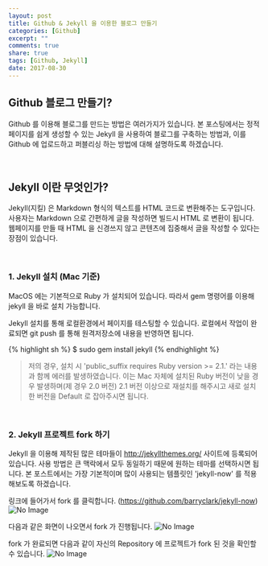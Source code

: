 ```yaml
---
layout: post
title: Github & Jekyll 을 이용한 블로그 만들기
categories: [Github]
excerpt: ""
comments: true
share: true
tags: [Github, Jekyll]
date: 2017-08-30
---
```


## Github 블로그 만들기?

Github 를 이용해 블로그를 만드는 방법은 여러가지가 있습니다.
본 포스팅에서는 정적 페이지를 쉽게 생성할 수 있는 Jekyll 을 사용하여 블로그를 구축하는 방법과, 이를 Github 에 업로드하고 퍼블리싱 하는 방법에 대해 설명하도록 하겠습니다.

<br>

## Jekyll 이란 무엇인가?

Jekyll(지킬) 은 Markdown 형식의 텍스트를 HTML 코드로 변환해주는 도구입니다. 사용자는 Markdown 으로 간편하게 글을 작성하면 빌드시 HTML 로 변환이 됩니다. 웹페이지를 만들 때 HTML 을 신경쓰지 않고 콘텐츠에 집중해서 글을 작성할 수 있다는 장점이 있습니다.

<br>

### 1. Jekyll 설치 (Mac 기준)

MacOS 에는 기본적으로 Ruby 가 설치되어 있습니다. 따라서 gem 명령어를 이용해 jekyll 을 바로 설치 가능합니다.

Jekyll 설치를 통해 로컬환경에서 페이지를 테스팅할 수 있습니다. 로컬에서 작업이 완료되면 git push 를 통해 원격저장소에 내용을 반영하면 됩니다.


{% highlight sh %}
$ sudo gem install jekyll
{% endhighlight %}

> 저의 경우, 설치 시 'public_suffix requires Ruby version >= 2.1.' 라는 내용과 함께 에러를 발생하였습니다. 이는 Mac 자체에 설치된 Ruby 버전이 낮을 경우 발생하며(제 경우 2.0 버전) 2.1 버전 이상으로 재설치를 해주시고 새로 설치한 버전을 Default 로 잡아주시면 됩니다.

<br>

### 2. Jekyll 프로젝트 fork 하기

Jekyll 을 이용해 제작된 많은 테마들이 http://jekyllthemes.org/ 사이트에 등록되어있습니다. 사용 방법은 큰 맥락에서 모두 동일하기 때문에 원하는 테마를 선택하시면 됩니다. 본 포스트에서는 가장 기본적이며 많이 사용되는 템플릿인 'jekyll-now' 를 적용해보도록 하겠습니다.

링크에 들어가서 fork 를 클릭합니다. (https://github.com/barryclark/jekyll-now)
![No Image](../../assets/20170830/make-github-blog-01.png)

다음과 같은 화면이 나오면서 fork 가 진행됩니다.
![No Image](../../assets/20170830/make-github-blog-02.png)

fork 가 완료되면 다음과 같이 자신의 Repository 에 프로젝트가 fork 된 것을 확인할 수 있습니다.
![No Image](../../assets/20170830/make-github-blog-03.png)